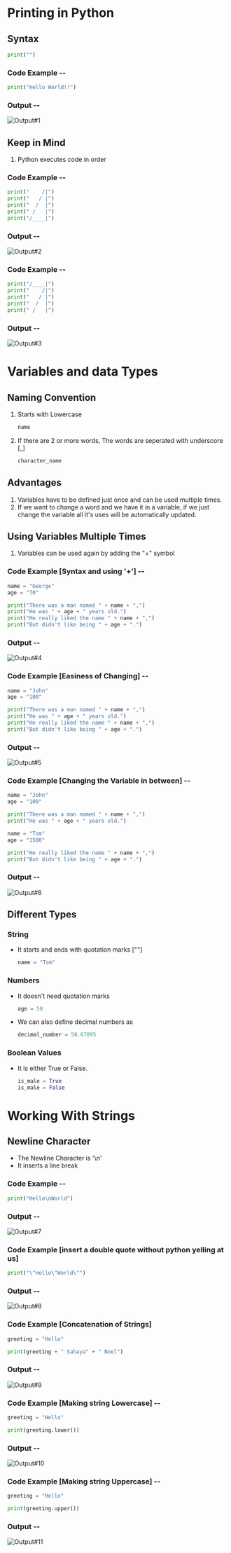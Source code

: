 # Printing in Python

## Syntax
```python
print("")
```

### Code Example --
```python
print("Hello World!!")
```
### Output --
![Output#1](https://github.com/coder-sahaya-noel/Python-Beginner/blob/main/images/Output-1.PNG "Output 1")

## Keep in Mind
   1. Python executes code in order

### Code Example --
```python
print("    /|")
print("   / |")
print("  /  |")
print(" /   |")
print("/____|")
```
### Output --
![Output#2](https://github.com/coder-sahaya-noel/Python-Beginner/blob/main/images/Output-2.PNG "Output 2")

### Code Example --
```python
print("/____|")
print("    /|")
print("   / |")
print("  /  |")
print(" /   |")
```

### Output --
![Output#3](https://github.com/coder-sahaya-noel/Python-Beginner/blob/main/images/Output-3.PNG "Output 3")

# Variables and data Types
## Naming Convention
   1. Starts with Lowercase  
      ``` python
      name
      ```
   2. If there are 2 or more words, The words are seperated with underscore [_]  
      ```python
      character_name
      ```

## Advantages
   1. Variables have to be defined just once and can be used multiple times.
   2. If we want to change a word and we have it in a variable, if we just change the variable all it's uses will be automatically updated.

## Using Variables Multiple Times
   1. Variables can be used again by adding the "+" symbol

### Code Example [Syntax and using '+'] --
```python
name = "George"
age = "70"

print("There was a man named " + name + ",")
print("He was " + age + " years old.")
print("He really liked the name " + name + ",")
print("But didn't like being " + age + ".")
```

### Output --
![Output#4](https://github.com/coder-sahaya-noel/Python-Beginner/blob/main/images/Output-4.PNG "Output 4")

### Code Example [Easiness of Changing] --
```python
name = "John"
age = "100"

print("There was a man named " + name + ",")
print("He was " + age + " years old.")
print("He really liked the name " + name + ",")
print("But didn't like being " + age + ".")
```
### Output --
![Output#5](https://github.com/coder-sahaya-noel/Python-Beginner/blob/main/images/Output-5.PNG "Output 5")

### Code Example [Changing the Variable in between] --
```python
name = "John"
age = "100"

print("There was a man named " + name + ",")
print("He was " + age + " years old.")

name = "Tom"
age = "1500"

print("He really liked the name " + name + ",")
print("But didn't like being " + age + ".")
```
### Output --
![Output#6](https://github.com/coder-sahaya-noel/Python-Beginner/blob/main/images/Output-6.PNG "Output 6")

## Different Types
### String
   + It starts and ends with quotation marks [""]  
       ``` python
       name = "Tom"
       ```

### Numbers
   + It doesn't need quotation marks  
       ``` python
       age = 50
       ```
   + We can also define decimal numbers as  
       ``` python
       decimal_number = 50.67895
       ```

### Boolean Values
   + It is either True or False.  
       ``` python
       is_male = True  
       is_male = False
       ```

# Working With Strings

## Newline Character
   * The Newline Character is '\n'
   * It inserts a line break

### Code Example --

```python
print("Hello\nWorld")
```

### Output -- 
![Output#7](https://github.com/coder-sahaya-noel/Python-Beginner/blob/main/images/Output-7.PNG "Output 7")

### Code Example [insert a double quote without python yelling at us]

``` python
print("\"Hello\"World\"")
```
### Output --

![Output#8](https://github.com/coder-sahaya-noel/Python-Beginner/blob/main/images/Output-8.PNG "Output 8")

### Code Example [Concatenation of Strings]
```python
greeting = "Hello"

print(greeting + " Sahaya" + " Noel")
```
### Output --
![Output#9](https://github.com/coder-sahaya-noel/Python-Beginner/blob/main/images/Output-9.PNG "Output 9")

### Code Example [Making string Lowercase] --
```python
greeting = "Hello"

print(greeting.lower())
```

### Output --
![Output#10](https://github.com/coder-sahaya-noel/Python-Beginner/blob/main/images/Output-10.PNG "Output 10")

### Code Example [Making string Uppercase] --
```python
greeting = "Hello"

print(greeting.upper())
```

### Output --
![Output#11](https://github.com/coder-sahaya-noel/Python-Beginner/blob/main/images/Output-11.PNG "Output 11")